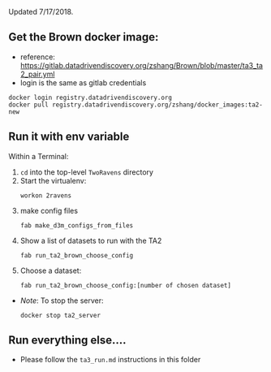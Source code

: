 
Updated 7/17/2018.

## Get the Brown docker image:

 - reference: https://gitlab.datadrivendiscovery.org/zshang/Brown/blob/master/ta3_ta2_pair.yml
 - login is the same as gitlab credentials

```
docker login registry.datadrivendiscovery.org
docker pull registry.datadrivendiscovery.org/zshang/docker_images:ta2-new
```

## Run it with env variable

Within a Terminal:
1. `cd` into the top-level `TwoRavens` directory
1. Start the virtualenv:
    ```
    workon 2ravens
    ```
1. make config files
    ```
    fab make_d3m_configs_from_files
    ```
1. Show a list of datasets to run with the TA2
    ```
    fab run_ta2_brown_choose_config
    ```
1. Choose a dataset:
    ```
    fab run_ta2_brown_choose_config:[number of chosen dataset]
    ```

- *Note*: To stop the server:
    ```
    docker stop ta2_server
    ```

## Run everything else....

- Please follow the `ta3_run.md` instructions in this folder
